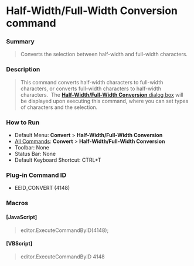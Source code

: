 # Half-Width/Full-Width Conversion command

### Summary

> Converts the selection between half-width and full-width characters.

### Description

> This command converts half-width characters to full-width characters, or
> converts full-width characters to half-width characters.  The
> [**Half-Width/Full-Width Conversion** dialog box](../../dlg/convert/index)
> will be displayed upon executing this command, where you can set types of
> characters and the selection.

### How to Run

- Default Menu: **Convert** \> **Half-Width/Full-Width Conversion**
- [All Commands](../tools/all_commands): **Convert** \> **Half-Width/Full-Width Conversion**
- Toolbar: None
- Status Bar: None
- Default Keyboard Shortcut: CTRL+T

### Plug-in Command ID

- EEID\_CONVERT (4148)

### Macros

#### \[JavaScript\]

> editor.ExecuteCommandByID(4148);

#### \[VBScript\]

> editor.ExecuteCommandByID 4148
